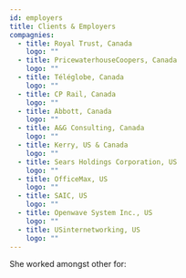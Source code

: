 ```yaml
---
id: employers
title: Clients & Employers
compagnies:
  - title: Royal Trust, Canada
    logo: ""
  - title: PricewaterhouseCoopers, Canada
    logo: ""
  - title: Téléglobe, Canada
    logo: ""
  - title: CP Rail, Canada
    logo: ""
  - title: Abbott, Canada
    logo: ""
  - title: A&G Consulting, Canada
    logo: ""
  - title: Kerry, US & Canada
    logo: ""
  - title: Sears Holdings Corporation, US
    logo: ""
  - title: OfficeMax, US
    logo: ""
  - title: SAIC, US
    logo: ""
  - title: Openwave System Inc., US
    logo: ""
  - title: USinternetworking, US
    logo: ""
---
```


She worked amongst other for:
